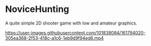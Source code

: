 # NoviceHunting
A quite simple  2D shooter game with low and amateur graphics.


https://user-images.githubusercontent.com/101838084/161794020-305ea368-2f53-418c-a1c6-1eb9d9f94ed6.mp4

